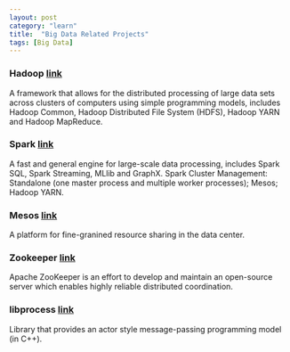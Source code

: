 ```yaml
---
layout: post
category: "learn"
title:  "Big Data Related Projects"
tags: [Big Data]
---
```

### Hadoop [link](http://hadoop.apache.org)
A framework that allows for the distributed processing of large data sets across clusters of computers using simple programming models, includes Hadoop Common, Hadoop Distributed File System (HDFS), Hadoop YARN and Hadoop MapReduce.

### Spark [link](http://spark.apache.org)
A fast and general engine for large-scale data processing, includes Spark SQL, Spark Streaming, MLlib and GraphX.
Spark Cluster Management: Standalone (one master process and multiple worker processes); Mesos; Hadoop YARN.
 
### Mesos [link](http://mesos.apache.org)
A platform for fine-granined resource sharing in the data center.

### Zookeeper [link](https://zookeeper.apache.org)
Apache ZooKeeper is an effort to develop and maintain an open-source server which enables highly reliable distributed coordination.

### libprocess [link](https://github.com/3rdparty/libprocess)
Library that provides an actor style message-passing programming model (in C++).
